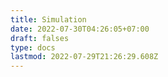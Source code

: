 ```yaml
---
title: Simulation
date: 2022-07-30T04:26:05+07:00
draft: falses
type: docs
lastmod: 2022-07-29T21:26:29.608Z
---
```

